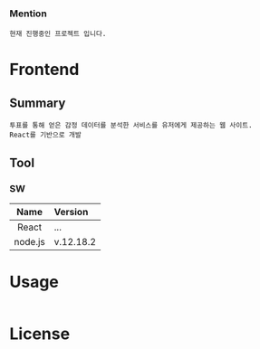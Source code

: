 ### Mention

    현재 진행중인 프로젝트 입니다.

# Frontend

## Summary

```
투표를 통해 얻은 감정 데이터를 분석한 서비스를 유저에게 제공하는 웹 사이트.
React를 기반으로 개발
```

## Tool

### SW

|    Name    | Version                                                                                  |
| :--------: | :--------------------------------------------------------------------------------------- |
|   React    | ...
|   node.js  | v.12.18.2                                                                                   |


# Usage

```

```

# License

```

```

